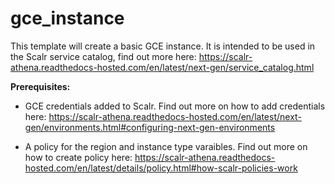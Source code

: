 # gce_instance

This template will create a basic GCE instance. It is intended to be used in the Scalr service catalog, find out more here: https://scalr-athena.readthedocs-hosted.com/en/latest/next-gen/service_catalog.html

**Prerequisites:**

* GCE credentials added to Scalr. Find out more on how to add credentials here: https://scalr-athena.readthedocs-hosted.com/en/latest/next-gen/environments.html#configuring-next-gen-environments

* A policy for the region and instance type varaibles. Find out more on how to create policy here: https://scalr-athena.readthedocs-hosted.com/en/latest/details/policy.html#how-scalr-policies-work
